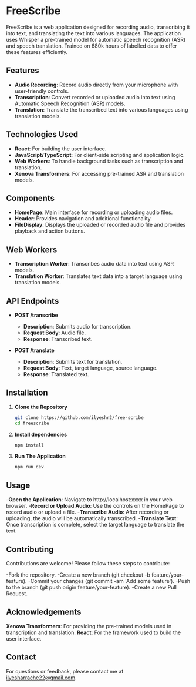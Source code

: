 # FreeScribe

FreeScribe is a web application designed for recording audio, transcribing it into text, and translating the text into various languages. The application uses Whisper a pre-trained model for automatic speech recognition (ASR) and speech translation. Trained on 680k hours of labelled data to offer these features efficiently.

## Features

- **Audio Recording**: Record audio directly from your microphone with user-friendly controls.
- **Transcription**: Convert recorded or uploaded audio into text using Automatic Speech Recognition (ASR) models.
- **Translation**: Translate the transcribed text into various languages using translation models.

## Technologies Used

- **React**: For building the user interface.
- **JavaScript/TypeScript**: For client-side scripting and application logic.
- **Web Workers**: To handle background tasks such as transcription and translation.
- **Xenova Transformers**: For accessing pre-trained ASR and translation models.

## Components

- **HomePage**: Main interface for recording or uploading audio files.
- **Header**: Provides navigation and additional functionality.
- **FileDisplay**: Displays the uploaded or recorded audio file and provides playback and action buttons.

## Web Workers

- **Transcription Worker**: Transcribes audio data into text using ASR models.
- **Translation Worker**: Translates text data into a target language using translation models.

## API Endpoints

- **POST /transcribe**
  - **Description**: Submits audio for transcription.
  - **Request Body**: Audio file.
  - **Response**: Transcribed text.

- **POST /translate**
  - **Description**: Submits text for translation.
  - **Request Body**: Text, target language, source language.
  - **Response**: Translated text.

## Installation

1. **Clone the Repository**
   ```bash
   git clone https://github.com/ilyeshr2/free-scribe
   cd freescribe
2. **Install dependencies**
   ```bash
   npm install
3. **Run The Application**
   ```bash
   npm run dev

## Usage
-**Open the Application**: Navigate to http://localhost:xxxx in your web browser.
-**Record or Upload Audio**: Use the controls on the HomePage to record audio or upload a file.
-**Transcribe Audio**: After recording or uploading, the audio will be automatically transcribed.
-**Translate Text**: Once transcription is complete, select the target language to translate the text.


## Contributing
Contributions are welcome! Please follow these steps to contribute:

-Fork the repository.
-Create a new branch (git checkout -b feature/your-feature).
-Commit your changes (git commit -am 'Add some feature').
-Push to the branch (git push origin feature/your-feature).
-Create a new Pull Request.


## Acknowledgements

**Xenova Transformers**: For providing the pre-trained models used in transcription and translation.
**React**: For the framework used to build the user interface.


## Contact
For questions or feedback, please contact me at ilyesharrache22@gmail.com.
